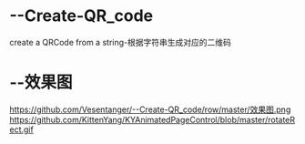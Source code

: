 # --Create-QR_code
create a QRCode from a string-根据字符串生成对应的二维码
# --效果图
https://github.com/Vesentanger/--Create-QR_code/row/master/效果图.png
https://github.com/KittenYang/KYAnimatedPageControl/blob/master/rotateRect.gif
